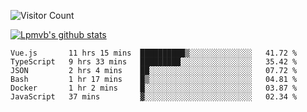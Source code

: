 ![Visitor Count](https://profile-counter.glitch.me/Lpmvb/count.svg)

[![Lpmvb's github stats](https://github-readme-stats.vercel.app/api?username=lpmvb&show_icons=true&title_color=fff&icon_color=79ff97&text_color=9f9f9f&bg_color=151515)](https://github.com/anuraghazra/github-readme-stats)

<!--
Here are some ideas to get you started:

- 🔭 I’m currently working on ...
- 🌱 I’m currently learning ...
- 👯 I’m looking to collaborate on ...
- 🤔 I’m looking for help with ...
- 💬 Ask me about ...
- 📫 How to reach me: ...
- 😄 Pronouns: ...
- ⚡ Fun fact: ...
-->

<!--START_SECTION:waka-->

```text
Vue.js       11 hrs 15 mins  ██████████▒░░░░░░░░░░░░░░   41.72 %
TypeScript   9 hrs 33 mins   █████████░░░░░░░░░░░░░░░░   35.42 %
JSON         2 hrs 4 mins    ██░░░░░░░░░░░░░░░░░░░░░░░   07.72 %
Bash         1 hr 17 mins    █▒░░░░░░░░░░░░░░░░░░░░░░░   04.81 %
Docker       1 hr 2 mins     █░░░░░░░░░░░░░░░░░░░░░░░░   03.87 %
JavaScript   37 mins         ▓░░░░░░░░░░░░░░░░░░░░░░░░   02.34 %
```

<!--END_SECTION:waka-->
